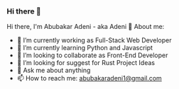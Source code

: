### Hi there 👋

Hi there, I'm Abubakar Adeni - aka Adeni 👋
About me:
- 🔭 I’m currently working as Full-Stack Web Developer
- 🌱 I’m currently learning Python and Javascript
- 👯 I’m looking to collaborate as Front-End Developer
- 🤔 I’m looking for suggest for Rust Project Ideas
- 💬 Ask me about anything
- 📫 How to reach me: abubakaradeni1@gmail.com
